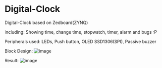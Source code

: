 # Digital-Clock
Digital-Clock based on Zedboard(ZYNQ)

including: Showing time, change time, stopwatch, timer, alarm and bugs :P

Peripherals used: LEDs, Push button, OLED SSD1306(SPI), Passive buzzer

Block Design:
![image](https://user-images.githubusercontent.com/102744628/173553285-3bf3126f-d829-4122-ba73-be3c12bf0a21.png)


Result:
![image](https://user-images.githubusercontent.com/102744628/173554841-d36960d2-52ed-4514-8c60-8a0c46c4ebb9.png)
